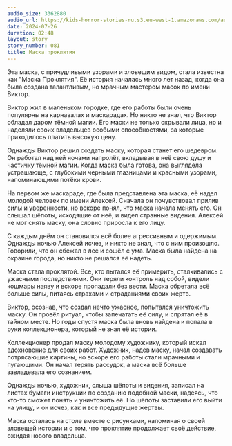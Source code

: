 ```yaml
---
audio_size: 3362880
audio_url: https://kids-horror-stories-ru.s3.eu-west-1.amazonaws.com/audio/081-damned-mask.mp3
date: 2024-07-26
duration: 02:48
layout: story
story_number: 081
title: Маска проклятия
---
```


Эта маска, с причудливыми узорами и зловещим видом, стала известна как "Маска Проклятия". Её история началась много лет назад, когда она была создана талантливым, но мрачным мастером масок по имени Виктор.

Виктор жил в маленьком городке, где его работы были очень популярны на карнавалах и маскарадах. Но никто не знал, что Виктор обладал даром тёмной магии. Его маски не только скрывали лица, но и наделяли своих владельцев особыми способностями, за которые приходилось платить высокую цену.

Однажды Виктор решил создать маску, которая станет его шедевром. Он работал над ней ночами напролёт, вкладывая в неё свою душу и частичку тёмной магии. Когда маска была готова, она выглядела устрашающе, с глубокими черными глазницами и красными узорами, напоминающими потёки крови.

На первом же маскараде, где была представлена эта маска, её надел молодой человек по имени Алексей. Сначала он почувствовал прилив силы и уверенности, но вскоре понял, что маска начала менять его. Он слышал шёпоты, исходящие от неё, и видел странные видения. Алексей не мог снять маску, она словно приросла к его лицу.

С каждым днём он становился всё более агрессивным и одержимым. Однажды ночью Алексей исчез, и никто не знал, что с ним произошло. Говорили, что он сбежал в лес и сошёл с ума. Маска была найдена на окраине города, но никто не решался её надеть.

Маска стала проклятой. Все, кто пытался её примерить, сталкивались с ужасными последствиями. Они теряли контроль над собой, видели кошмары наяву и вскоре пропадали без вести. Маска обретала всё больше силы, питаясь страхами и страданиями своих жертв.

Виктор, осознав, что создал нечто ужасное, попытался уничтожить маску. Он провёл ритуал, чтобы запечатать её силу, и спрятал её в тайном месте. Но годы спустя маска была вновь найдена и попала в руки коллекционера, который не знал её истории.

Коллекционер продал маску молодому художнику, который искал вдохновение для своих работ. Художник, надев маску, начал создавать потрясающие картины, но вскоре его работы стали мрачными и пугающими. Он начал терять рассудок, а маска всё больше завладевала его сознанием.

Однажды ночью, художник, слыша шёпоты и видения, записал на листах бумаги инструкции по созданию подобной маски, надеясь, что кто-то сможет понять и уничтожить её. Но шёпоты заставили его выйти на улицу, и он исчез, как и все предыдущие жертвы.

Маска осталась на столе вместе с рисунками, напоминая о своей зловещей истории и о том, что проклятие продолжает своё действие, ожидая нового владельца.